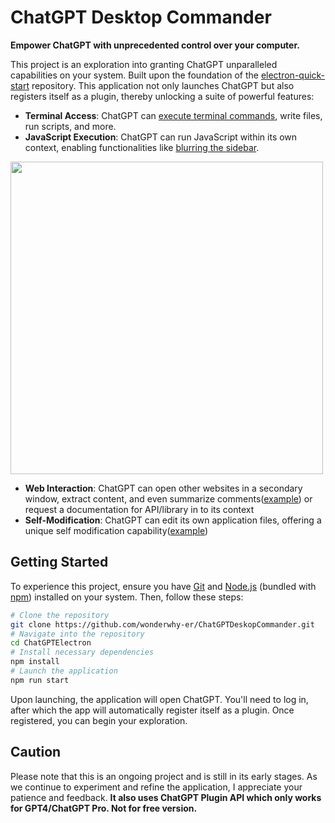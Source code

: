 # ChatGPT Desktop Commander 
**Empower ChatGPT with unprecedented control over your computer.**

This project is an exploration into granting ChatGPT unparalleled capabilities on your system. Built upon the foundation of the [electron-quick-start](https://github.com/electron/electron-quick-start) repository. This application not only launches ChatGPT but also registers itself as a plugin, thereby unlocking a suite of powerful features:

- **Terminal Access**: ChatGPT can [execute terminal commands](https://chat.openai.com/share/f10265d8-a140-479b-b09a-e05a0eeb3889), write files, run scripts, and more.
- **JavaScript Execution**: ChatGPT can run JavaScript within its own context, enabling functionalities like [blurring the sidebar](https://chat.openai.com/share/1abb2dcf-7bb2-48db-b391-916ba12bfb3c).
<img src="https://github.com/wonderwhy-er/ChatGPTDeskopCommander/assets/1150639/98c94fca-6cfa-40d4-b671-49ebfd05340c.png" height="500">

- **Web Interaction**: ChatGPT can open other websites in a secondary window, extract content, and even summarize comments([example](https://chat.openai.com/share/cedd5e72-0cd0-4376-848e-58c53b84212f)) or request a documentation for API/library in to its context
- **Self-Modification**: ChatGPT can edit its own application files, offering a unique self modification capability([example](https://chat.openai.com/share/fe383b99-7ba1-4fed-8cba-578dbff4b356))

## Getting Started

To experience this project, ensure you have [Git](https://git-scm.com) and [Node.js](https://nodejs.org/en/download/) (bundled with [npm](http://npmjs.com)) installed on your system. Then, follow these steps:

```bash
# Clone the repository
git clone https://github.com/wonderwhy-er/ChatGPTDeskopCommander.git
# Navigate into the repository
cd ChatGPTElectron
# Install necessary dependencies
npm install
# Launch the application
npm run start
```
Upon launching, the application will open ChatGPT. You'll need to log in, after which the app will automatically register itself as a plugin. Once registered, you can begin your exploration.

## Caution
Please note that this is an ongoing project and is still in its early stages. As we continue to experiment and refine the application, I appreciate your patience and feedback.
**It also uses ChatGPT Plugin API which only works for GPT4/ChatGPT Pro. Not for free version.**

